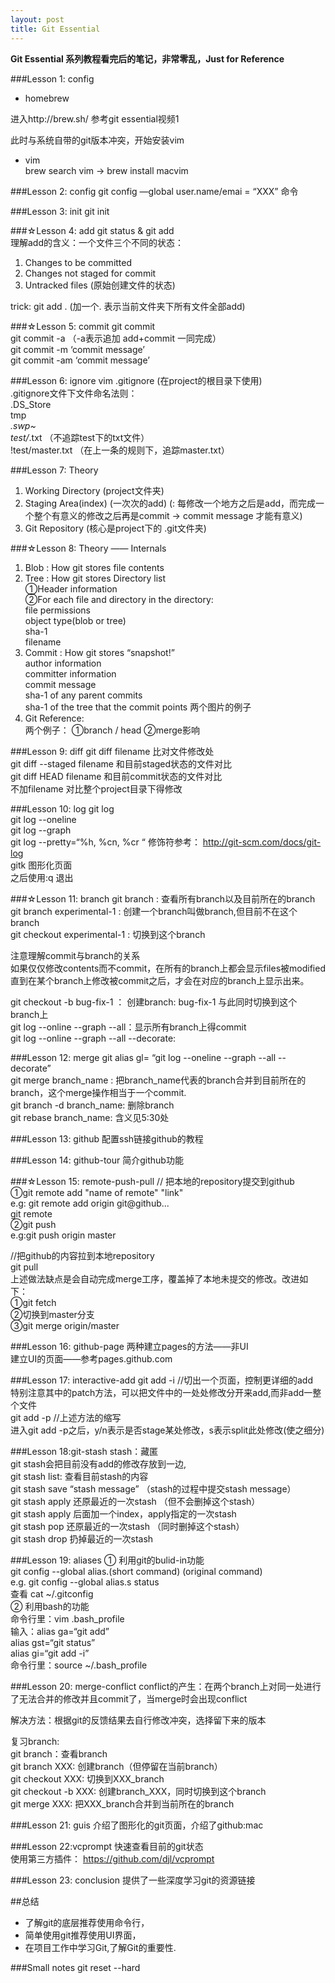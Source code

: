 ```yaml
---
layout: post
title: Git Essential
---
```


**Git Essential 系列教程看完后的笔记，非常零乱，Just for Reference <br>**

###Lesson 1: config
+ homebrew <br>

进入http://brew.sh/  参考git essential视频1   <br>

此时与系统自带的git版本冲突，开始安装vim <br>

+ vim <br>
brew search vim -> brew install macvim

###Lesson 2: config
git config —global user.name/emai = “XXX”   命令 <br>


###Lesson 3: init
git init <br> 

###☆Lesson 4: add
git status & git add <br>
理解add的含义：一个文件三个不同的状态： <br>
1. Changes to be committed<br>
2. Changes not staged for commit <br>
3. Untracked files (原始创建文件的状态) <br>

trick:
git add .  (加一个. 表示当前文件夹下所有文件全部add)

###☆Lesson 5: commit
git commit <br>
git commit -a （-a表示追加 add+commit 一同完成）<br>
git commit -m ‘commit message’<br>
git commit -am ‘commit message’<br>

###Lesson 6: ignore
vim .gitignore (在project的根目录下使用) <br>
.gitignore文件下文件命名法则：<br>
.DS_Store<br>
tmp<br>
*.swp~<br>
test/*.txt （不追踪test下的txt文件）<br>
!test/master.txt  （在上一条的规则下，追踪master.txt）<br>

###Lesson 7: Theory
1. Working Directory (project文件夹) <br>
2. Staging Area(index) (一次次的add) (: 每修改一个地方之后是add，而完成一个整个有意义的修改之后再是commit -> commit message 才能有意义) <br>
3. Git Repository (核心是project下的 .git文件夹) <br>

###☆Lesson 8: Theory —— Internals
1. Blob : How git stores file contents  <br>
2. Tree : How git stores Directory list <br>
              ①Header information<br>
              ②For each file and directory in the directory:<br>
                  file permissions <br>
                  object type(blob or tree)<br>
                  sha-1<br>
                  filename<br>
3. Commit : How git stores “snapshot!”<br>
               author information<br>
               committer information<br>
               commit message<br>
               sha-1 of any parent commits<br>
               sha-1 of the tree that the commit points
     两个图片的例子<br>
4. Git Reference:<br>
     两个例子： ①branch / head
                        ②merge影响<br>

###Lesson 9: diff
git diff  filename     比对文件修改处<br>
git diff --staged filename   和目前staged状态的文件对比<br>
git diff HEAD filename   和目前commit状态的文件对比<br>
不加filename 对比整个project目录下得修改<br>

###Lesson 10: log
git log<br> 
git log --oneline<br>
git log --graph<br>
git log --pretty=“%h, %cn, %cr “  修饰符参考： http://git-scm.com/docs/git-log<br>
gitk 图形化页面<br>
之后使用:q 退出<br>

###☆Lesson 11: branch
git branch  : 查看所有branch以及目前所在的branch<br>
git branch experimental-1  : 创建一个branch叫做branch,但目前不在这个branch<br>
git checkout experimental-1 : 切换到这个branch<br>

注意理解commit与branch的关系<br>
如果仅仅修改contents而不commit，在所有的branch上都会显示files被modified<br>
直到在某个branch上修改被commit之后，才会在对应的branch上显示出来。<br>

git checkout -b bug-fix-1 ： 创建branch: bug-fix-1 与此同时切换到这个branch上<br>
git log --online --graph --all：显示所有branch上得commit<br>
git log --online --graph --all --decorate: <br>

###Lesson 12:  merge
git alias gl= “git log --oneline --graph --all --decorate”<br>
git merge branch_name : 把branch_name代表的branch合并到目前所在的branch，这个merge操作相当于一个commit.<br>
git branch -d branch_name: 删除branch<br>
git rebase branch_name: 含义见5:30处<br>

###Lesson 13: github
配置ssh链接github的教程

###Lesson 14: github-tour
简介github功能

###☆Lesson 15: remote-push-pull
// 把本地的repository提交到github <br>
①git remote add "name of remote" "link"
     <br>e.g: git remote add origin git@github...<br>
git remote <br>
②git push <name of remote> <name of branch><br>
     e.g:git push origin master

//把github的内容拉到本地repository <br>
git pull <br>
上述做法缺点是会自动完成merge工序，覆盖掉了本地未提交的修改。改进如下：<br>
①git fetch<br>
②切换到master分支<br>
③git merge origin/master<br>

###Lesson 16: github-page
两种建立pages的方法——非UI<br>
建立UI的页面——参考pages.github.com<br>

###Lesson 17: interactive-add
git add -i //切出一个页面，控制更详细的add<br>
     特别注意其中的patch方法，可以把文件中的一处处修改分开来add,而非add一整个文件<br>
git add -p //上述方法的缩写<br>
进入git add -p之后，y/n表示是否stage某处修改，s表示split此处修改(使之细分)<br>

###Lesson 18:git-stash
stash：藏匿<br>
git stash会把目前没有add的修改存放到一边,<br>
git stash list: 查看目前stash的内容<br>
git stash save “stash message” （stash的过程中提交stash message）<br>
git stash apply 还原最近的一次stash （但不会删掉这个stash）<br>
git stash apply 后面加一个index，apply指定的一次stash<br>
git stash pop 还原最近的一次stash （同时删掉这个stash）<br>
git stash drop 扔掉最近的一次stash<br>

###Lesson 19: aliases
① 利用git的bulid-in功能<br>
git config --global alias.(short command) (original command)<br>
e.g. git config --global alias.s status<br>
查看 cat ~/.gitconfig<br>
② 利用bash的功能<br>
     命令行里：vim .bash_profile<br>
     输入：alias ga=“git add”<br>
               alias gst=“git status”<br>
               alias gi=“git add -i”<br>
     命令行里：source ~/.bash_profile<br>

###Lesson 20: merge-conflict
conflict的产生：在两个branch上对同一处进行了无法合并的修改并且commit了，当merge时会出现conflict<br>

解决方法：根据git的反馈结果去自行修改冲突，选择留下来的版本<br>

复习branch:<br>
git branch：查看branch<br>
git branch XXX: 创建branch（但停留在当前branch）<br>
git checkout XXX: 切换到XXX_branch<br>
git checkout -b XXX: 创建branch_XXX，同时切换到这个branch<br>
git merge XXX: 把XXX_branch合并到当前所在的branch<br>

###Lesson 21: guis
介绍了图形化的git页面，介绍了github:mac
 
###Lesson 22:vcprompt
快速查看目前的git状态<br>
使用第三方插件： https://github.com/djl/vcprompt<br>

###Lesson 23: conclusion
提供了一些深度学习git的资源链接


##总结

* 了解git的底层推荐使用命令行，<br>
* 简单使用git推荐使用UI界面，<br>
* 在项目工作中学习Git,了解Git的重要性.<br>


###Small notes
git reset --hard <commit-id>

 
 

 
